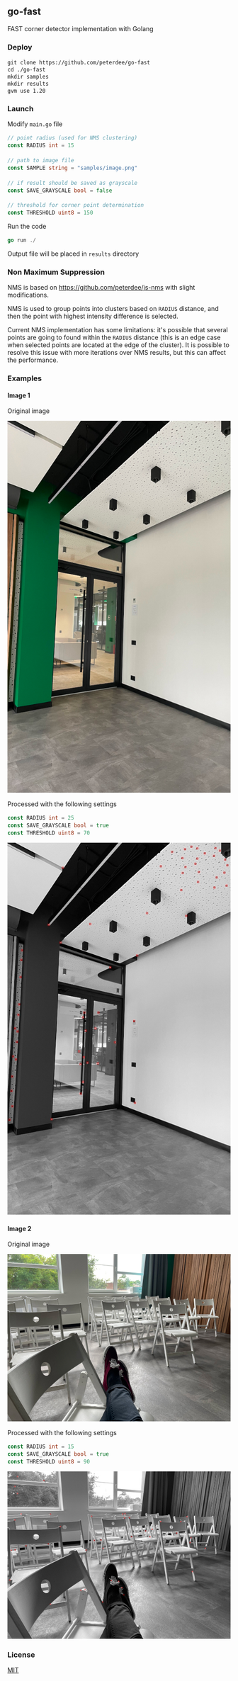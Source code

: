 ## go-fast

FAST corner detector implementation with Golang

### Deploy

```shell script
git clone https://github.com/peterdee/go-fast
cd ./go-fast
mkdir samples
mkdir results
gvm use 1.20
```

### Launch

Modify `main.go` file

```go
// point radius (used for NMS clustering)
const RADIUS int = 15

// path to image file
const SAMPLE string = "samples/image.png"

// if result should be saved as grayscale
const SAVE_GRAYSCALE bool = false

// threshold for corner point determination
const THRESHOLD uint8 = 150
```

Run the code

```go
go run ./
```

Output file will be placed in `results` directory

### Non Maximum Suppression

NMS is based on https://github.com/peterdee/js-nms with slight modifications.

NMS is used to group points into clusters based on `RADIUS` distance, and then the point with highest intensity difference is selected.

Current NMS implementation has some limitations: it's possible that several points are going to found within the `RADIUS` distance (this is an edge case when selected points are located at the edge of the cluster). It is possible to resolve this issue with more iterations over NMS results, but this can affect the performance.

### Examples

#### Image 1

Original image

![original](./examples/1.jpg)

Processed with the following settings

```go
const RADIUS int = 25
const SAVE_GRAYSCALE bool = true
const THRESHOLD uint8 = 70
```

![original](./examples/1-processed.jpeg)

#### Image 2

Original image

![original](./examples/2.jpg)

Processed with the following settings

```go
const RADIUS int = 15
const SAVE_GRAYSCALE bool = true
const THRESHOLD uint8 = 90
```

![original](./examples/2-processed.jpeg)

### License

[MIT](LICENSE.md)
